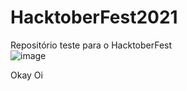 # HacktoberFest2021
Repositório teste para o HacktoberFest</br>
![image](https://user-images.githubusercontent.com/34031758/139597493-b754e867-2634-41b4-a87e-a82bb2a24b0b.png) </br>

Okay
Oi
